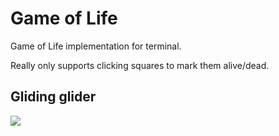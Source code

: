 # Game of Life

Game of Life implementation for terminal.

Really only supports clicking squares to mark them alive/dead.

## Gliding glider

[![](glider.gif)]()

